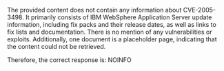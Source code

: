 The provided content does not contain any information about CVE-2005-3498. It primarily consists of IBM WebSphere Application Server update information, including fix packs and their release dates, as well as links to fix lists and documentation. There is no mention of any vulnerabilities or exploits. Additionally, one document is a placeholder page, indicating that the content could not be retrieved.

Therefore, the correct response is:
NOINFO